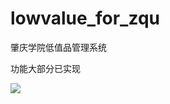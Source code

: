 # lowvalue_for_zqu
肇庆学院低值品管理系统



功能大部分已实现

![](https://icewx-1251138640.cos.ap-guangzhou.myqcloud.com/github/lowvalue_for_zqu/TIM%E5%9B%BE%E7%89%8720190625101210.jpg)
